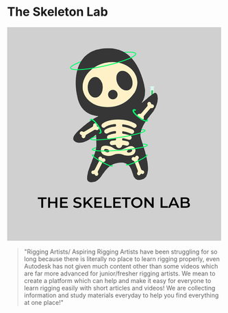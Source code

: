 # The Skeleton Lab

![](<.gitbook/assets/Logo FinaL with name (2).png>)

> "Rigging Artists/ Aspiring Rigging Artists have been struggling for so long because there is literally no place to learn rigging properly, even Autodesk has not given much content other than some videos which are far more advanced for junior/fresher rigging artists. We mean to create a platform which can help and make it easy for everyone to learn rigging easily with short articles and videos! We are collecting information and study materials everyday to help you find everything at one place!"
